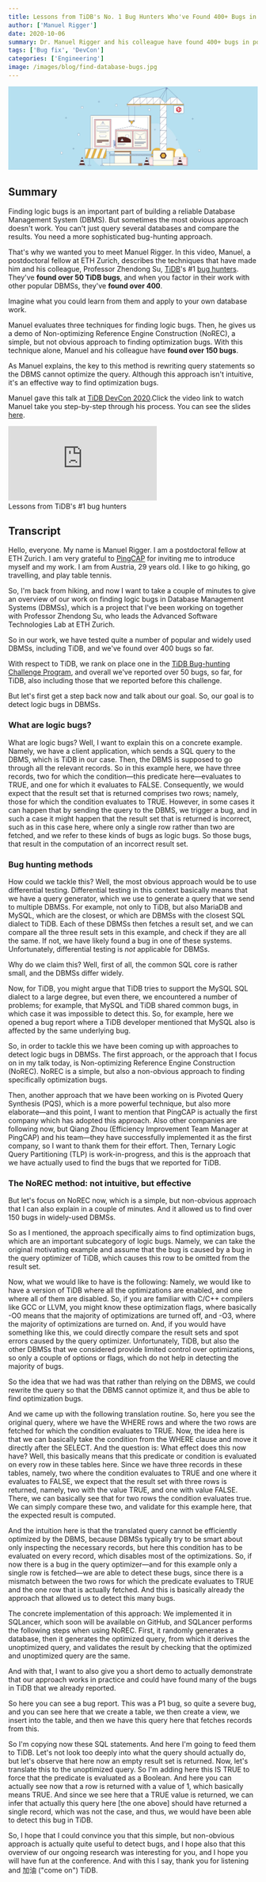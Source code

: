 ```yaml
---
title: Lessons from TiDB's No. 1 Bug Hunters Who've Found 400+ Bugs in Popular DBMSs
author: ['Manuel Rigger']
date: 2020-10-06
summary: Dr. Manuel Rigger and his colleague have found 400+ bugs in popular DBMSs, including 50+ TiDB bugs. Learn their experience in finding logic bugs in DBMSs.
tags: ['Bug fix', 'DevCon']
categories: ['Engineering']
image: /images/blog/find-database-bugs.jpg
---
```


![Database bug, database test](media/find-database-bugs.jpg)

## Summary

Finding logic bugs is an important part of building a reliable Database Management System (DBMS). But sometimes the most obvious approach doesn't work. You can't just query several databases and compare the results. You need a more sophisticated bug-hunting approach.

That's why we wanted you to meet Manuel Rigger. In this video, Manuel, a postdoctoral fellow at ETH Zurich, describes the techniques that have made him and his colleague, Professor Zhendong Su, [TiDB](https://docs.pingcap.com/tidb/stable/overview)'s #1 [bug hunters](https://github.com/tidb-challenge-program/bug-hunting-register). They've **found over 50 TiDB bugs**, and when you factor in their work with other popular DBMSs, they've **found over 400**.

Imagine what you could learn from them and apply to your own database work.

Manuel evaluates three techniques for finding logic bugs. Then, he gives us a demo of Non-optimizing Reference Engine Construction (NoREC), a simple, but not obvious approach to finding optimization bugs. With this technique alone, Manuel and his colleague have **found over 150 bugs**.

As Manuel explains, the key to this method is rewriting query statements so the DBMS cannot optimize the query. Although this approach isn't intuitive, it's an effective way to find optimization bugs.

Manuel gave this talk at [TiDB DevCon 2020](https://pingcap.com/community/devcon2020/).Click the video link to watch Manuel take you step-by-step through his process. You can see the slides [here](https://www.slideshare.net/PingCAP-TiDB/finding-logic-bugs-in-database-management-systems).

<iframe id="youtube-video" title="Lessons from TiDB's #1 Bug Hunters" src="https://www.youtube.com/embed/z16m9MIxgMI?rel=0" frameborder="0" allowfullscreen="allowfullscreen" mozallowfullscreen="mozallowfullscreen" msallowfullscreen="msallowfullscreen" oallowfullscreen="oallowfullscreen" webkitallowfullscreen="webkitallowfullscreen"></iframe>
<div class="caption-center"> Lessons from TiDB's #1 bug hunters </div>

## Transcript

Hello, everyone. My name is Manuel Rigger. I am a postdoctoral fellow at ETH Zurich. I am very grateful to [PingCAP](https://pingcap.com/) for inviting me to introduce myself and my work. I am from Austria, 29 years old. I like to go hiking, go travelling, and play table tennis.

So, I'm back from hiking, and now I want to take a couple of minutes to give an overview of our work on finding logic bugs in Database Management Systems (DBMSs), which is a project that I've been working on together with Professor Zhendong Su, who leads the Advanced Software Technologies Lab at ETH Zurich.

So in our work, we have tested quite a number of popular and widely used DBMSs, including TiDB, and we've found over 400 bugs so far.

With respect to TiDB, we rank on place one in the [TiDB Bug-hunting Challenge Program](https://github.com/tidb-challenge-program/bug-hunting-register), and overall we've reported over 50 bugs, so far, for TiDB, also including those that we reported before this challenge.

But let's first get a step back now and talk about our goal. So, our goal is to detect logic bugs in DBMSs.

### What are logic bugs?

What are logic bugs? Well, I want to explain this on a concrete example. Namely, we have a client application, which sends a SQL query to the DBMS, which is TiDB in our case. Then, the DBMS is supposed to go through all the relevant records. So in this example here, we have three records, two for which the condition—this predicate here—evaluates to TRUE, and one for which it evaluates to FALSE. Consequently, we would expect that the result set that is returned comprises two rows; namely, those for which the condition evaluates to TRUE. However, in some cases it can happen that by sending the query to the DBMS, we trigger a bug, and in such a case it might happen that the result set that is returned is incorrect, such as in this case here, where only a single row rather than two are fetched, and we refer to these kinds of bugs as logic bugs. So those bugs, that result in the computation of an incorrect result set.

### Bug hunting methods

How could we tackle this? Well, the most obvious approach would be to use differential testing. Differential testing in this context basically means that we have a query generator, which we use to generate a query that we send to multiple DBMSs. For example, not only to TiDB, but also MariaDB and MySQL, which are the closest, or which are DBMSs with the closest SQL dialect to TiDB. Each of these DBMSs then fetches a result set, and we can compare all the three result sets in this example, and check if they are all the same. If not, we have likely found a bug in one of these systems. Unfortunately, differential testing is _not_ applicable for DBMSs.

Why do we claim this? Well, first of all, the common SQL core is rather small, and the DBMSs differ widely.

Now, for TiDB, you might argue that TiDB tries to support the MySQL SQL dialect to a large degree, but even there, we encountered a number of problems; for example, that MySQL and TiDB shared common bugs, in which case it was impossible to detect this. So, for example, here we opened a bug report where a TiDB developer mentioned that MySQL also is affected by the same underlying bug.

So, in order to tackle this we have been coming up with approaches to detect logic bugs in DBMSs. The first approach, or the approach that I focus on in my talk today, is Non-optimizing Reference Engine Construction (NoREC). NoREC is a simple, but also a non-obvious approach to finding specifically optimization bugs.

Then, another approach that we have been working on is Pivoted Query Synthesis (PQS), which is a more powerful technique, but also more elaborate—and this point, I want to mention that PingCAP is actually the first company which has adopted this approach. Also other companies are following now, but Qiang Zhou (Efficiency Improvement Team Manager at PingCAP) and his team—they have successfully implemented it as the first company, so I want to thank them for their effort. Then, Ternary Logic Query Partitioning (TLP) is work-in-progress, and this is the approach that we have actually used to find the bugs that we reported for TiDB.

### The NoREC method: not intuitive, but effective

But let's focus on NoREC now, which is a simple, but non-obvious approach that I can also explain in a couple of minutes. And it allowed us to find over 150 bugs in widely-used DBMSs.

So as I mentioned, the approach specifically aims to find optimization bugs, which are an important subcategory of logic bugs. Namely, we can take the original motivating example and assume that the bug is caused by a bug in the query optimizer of TiDB, which causes this row to be omitted from the result set.

Now, what we would like to have is the following: Namely, we would like to have a version of TiDB where all the optimizations are enabled, and one where all of them are disabled. So, if you are familiar with C/C++ compilers like GCC or LLVM, you might know these optimization flags, where basically -O0 means that the majority of optimizations are turned off, and -O3, where the majority of optimizations are turned on. And, if you would have something like this, we could directly compare the result sets and spot errors caused by the query optimizer. Unfortunately, TiDB, but also the other DBMSs that we considered provide limited control over optimizations, so only a couple of options or flags, which do not help in detecting the majority of bugs.

So the idea that we had was that rather than relying on the DBMS, we could rewrite the query so that the DBMS cannot optimize it, and thus be able to find optimization bugs.

And we came up with the following translation routine. So, here you see the original query, where we have the WHERE rows and where the two rows are fetched for which the condition evaluates to TRUE. Now, the idea here is that we can basically take the condition from the WHERE clause and move it directly after the SELECT. And the question is: What effect does this now have? Well, this basically means that this predicate or condition is evaluated on every row in these tables here. Since we have three records in these tables, namely, two where the condition evaluates to TRUE and one where it evaluates to FALSE, we expect that the result set with three rows is returned, namely, two with the value TRUE, and one with value FALSE. There, we can basically see that for two rows the condition evaluates true. We can simply compare these two, and validate for this example here, that the expected result is computed.

And the intuition here is that the translated query cannot be efficiently optimized by the DBMS, because DBMSs typically try to be smart about only inspecting the necessary records, but here this condition has to be evaluated on every record, which disables most of the optimizations. So, if now there is a bug in the query optimizer—and for this example only a single row is fetched—we are able to detect these bugs, since there is a mismatch between the two rows for which the predicate evaluates to TRUE and the one row that is actually fetched. And this is basically already the approach that allowed us to detect this many bugs.

The concrete implementation of this approach: We implemented it in SQLancer, which soon will be available on GitHub, and SQLancer performs the following steps when using NoREC. First, it randomly generates a database, then it generates the optimized query, from which it derives the unoptimized query, and validates the result by checking that the optimized and unoptimized query are the same.

And with that, I want to also give you a short demo to actually demonstrate that our approach works in practice and could have found many of the bugs in TiDB that we already reported.

So here you can see a bug report. This was a P1 bug, so quite a severe bug, and you can see here that we create a table, we then create a view, we insert into the table, and then we have this query here that fetches records from this.

So I'm copying now these SQL statements. And here I'm going to feed them to TiDB. Let's not look too deeply into what the query should actually do, but let's observe that here now an empty result set is returned. Now, let's translate this to the unoptimized query. So I'm adding here this IS TRUE to force that the predicate is evaluated as a Boolean. And here you can actually see now that a row is returned with a value of 1, which basically means TRUE. And since we see here that a TRUE value is returned, we can infer that actually this query here [the one above] should have returned a single record, which was not the case, and thus, we would have been able to detect this bug in TiDB. 

So, I hope that I could convince you that this simple, but non-obvious approach is actually quite useful to detect bugs, and I hope also that this overview of our ongoing research was interesting for you, and I hope you will have fun at the conference. And with this I say, thank you for listening and 加油 ("come on") TiDB.
